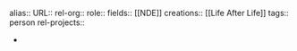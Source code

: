 alias::
URL::
rel-org::
role::
fields:: [[NDE]] 
creations:: [[Life After Life]] 
tags:: person
rel-projects::


-